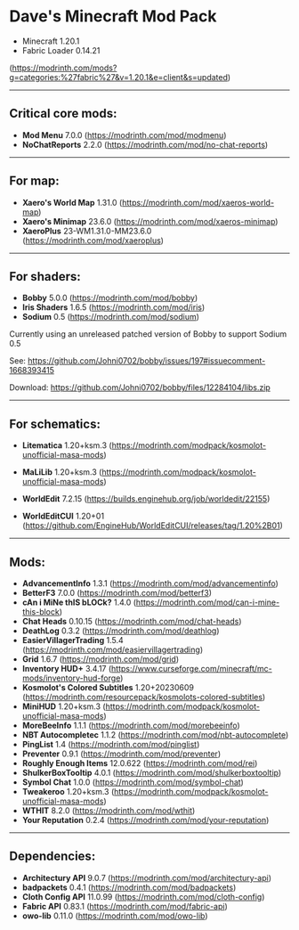 # Dave's Minecraft Mod Pack

- Minecraft 1.20.1
- Fabric Loader 0.14.21

(https://modrinth.com/mods?g=categories:%27fabric%27&v=1.20.1&e=client&s=updated)

---

## Critical core mods:

- **Mod Menu** 7.0.0 (https://modrinth.com/mod/modmenu)
- **NoChatReports** 2.2.0 (https://modrinth.com/mod/no-chat-reports)

---

## For map:

- **Xaero's World Map** 1.31.0 (https://modrinth.com/mod/xaeros-world-map)
- **Xaero's Minimap** 23.6.0 (https://modrinth.com/mod/xaeros-minimap)
- **XaeroPlus** 23-WM1.31.0-MM23.6.0 (https://modrinth.com/mod/xaeroplus)

---

## For shaders:

- **Bobby** 5.0.0 (https://modrinth.com/mod/bobby)
- **Iris Shaders** 1.6.5 (https://modrinth.com/mod/iris)
- **Sodium** 0.5 (https://modrinth.com/mod/sodium)

Currently using an unreleased patched version of Bobby to support Sodium 0.5

See: https://github.com/Johni0702/bobby/issues/197#issuecomment-1668393415

Download: https://github.com/Johni0702/bobby/files/12284104/libs.zip

---

## For schematics:

- **Litematica** 1.20+ksm.3 (https://modrinth.com/modpack/kosmolot-unofficial-masa-mods)
- **MaLiLib** 1.20+ksm.3 (https://modrinth.com/modpack/kosmolot-unofficial-masa-mods)

- **WorldEdit** 7.2.15 (https://builds.enginehub.org/job/worldedit/22155)
- **WorldEditCUI** 1.20+01 (https://github.com/EngineHub/WorldEditCUI/releases/tag/1.20%2B01)

---

## Mods:

- **AdvancementInfo** 1.3.1 (https://modrinth.com/mod/advancementinfo)
- **BetterF3** 7.0.0 (https://modrinth.com/mod/betterf3)
- **cAn i MiNe thIS bLOCk?** 1.4.0 (https://modrinth.com/mod/can-i-mine-this-block)
- **Chat Heads** 0.10.15 (https://modrinth.com/mod/chat-heads)
- **DeathLog** 0.3.2 (https://modrinth.com/mod/deathlog)
- **EasierVillagerTrading** 1.5.4 (https://modrinth.com/mod/easiervillagertrading)
- **Grid** 1.6.7 (https://modrinth.com/mod/grid)
- **Inventory HUD+** 3.4.17 (https://www.curseforge.com/minecraft/mc-mods/inventory-hud-forge)
- **Kosmolot's Colored Subtitles** 1.20+20230609 (https://modrinth.com/resourcepack/kosmolots-colored-subtitles)
- **MiniHUD** 1.20+ksm.3 (https://modrinth.com/modpack/kosmolot-unofficial-masa-mods)
- **MoreBeeInfo** 1.1.1 (https://modrinth.com/mod/morebeeinfo)
- **NBT Autocompletec** 1.1.2 (https://modrinth.com/mod/nbt-autocomplete)
- **PingList** 1.4 (https://modrinth.com/mod/pinglist)
- **Preventer** 0.9.1 (https://modrinth.com/mod/preventer)
- **Roughly Enough Items** 12.0.622 (https://modrinth.com/mod/rei)
- **ShulkerBoxTooltip** 4.0.1 (https://modrinth.com/mod/shulkerboxtooltip)
- **Symbol Chat** 1.0.0 (https://modrinth.com/mod/symbol-chat)
- **Tweakeroo** 1.20+ksm.3 (https://modrinth.com/modpack/kosmolot-unofficial-masa-mods)
- **WTHIT** 8.2.0 (https://modrinth.com/mod/wthit)
- **Your Reputation** 0.2.4 (https://modrinth.com/mod/your-reputation)

---

## Dependencies:

- **Architectury API** 9.0.7 (https://modrinth.com/mod/architectury-api)
- **badpackets** 0.4.1 (https://modrinth.com/mod/badpackets)
- **Cloth Config API** 11.0.99 (https://modrinth.com/mod/cloth-config)
- **Fabric API** 0.83.1 (https://modrinth.com/mod/fabric-api)
- **owo-lib** 0.11.0 (https://modrinth.com/mod/owo-lib)
